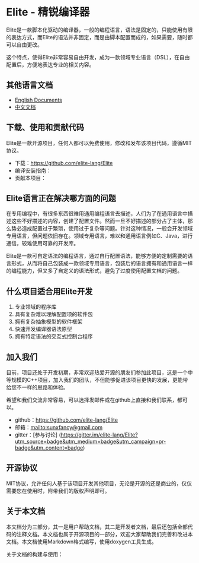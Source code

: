 Elite - 精锐编译器
===================

Elite是一款脚本化驱动的编译器，一般的编程语言，语法是固定的，只能使用有限的表达方式，而Elite的语法并非固定，而是由脚本配置而成的，如果需要，随时都可以自由更改。

这个特点，使得Elite非常容易自由开发，成为一款领域专业语言（DSL），在自由配置后，方便地表达专业的相关内容。

## 其他语言文档

- [English Documents](../index.html)
- [中文文档](#)

## 下载、使用和贡献代码

Elite是一款开源项目，任何人都可以免费使用，修改和发布该项目代码，遵循MIT协议。

- 下载：<https://github.com/elite-lang/Elite>
- 编译安装指南：
- 贡献本项目：

## Elite语言正在解决哪方面的问题

在专用编程中，有很多东西很难用通用编程语言去描述，人们为了在通用语言中描述这些不好描述的内容，创建了配置文件。然而一旦不好描述的部分占了主体，那么势必造成配置过于繁琐，使用过于复杂等问题。针对这种情况，一般会开发领域专用语言，但问题依旧存在。领域专用语言，难以和通用语言例如C、Java，进行通信，较难使用可靠的开发库。

Elite是一款可自定语法的编程语言，通过自行配置语法，能够方便的定制需要的语言形式，从而将自己包装成一款领域专用语言，包装后的语言拥有和通用语言一样的编程能力，但又多了自定义的语法形式，避免了过度使用配置文档的问题。

## 什么项目适合用Elite开发

1. 专业领域的程序库
2. 具有复杂难以理解配置项的软件包
3. 拥有复杂抽象模型的软件框架
4. 快速开发编译器语法原型
5. 拥有特定语法的交互式控制台程序


## 加入我们

目前，项目还处于开发初期，非常欢迎热爱开源的朋友们参加此项目，这是一个中等规模的C++项目，加入我们的团队，不但能够促进该项目更快的发展，更能带给您不一样的思路和体验。

希望和我们交流非常容易，可以选择发邮件或在github上直接和我们联系，都可以。

- github：<https://github.com/elite-lang/Elite>
- 邮箱：<mailto:sunxfancy@gmail.com>
- gitter：[参与讨论] (https://gitter.im/elite-lang/Elite?utm_source=badge&utm_medium=badge&utm_campaign=pr-badge&utm_content=badge)

## 开源协议

MIT协议，允许任何人基于该项目开发其他项目，无论是开源的还是商业的，仅仅需要您在使用时，附带我们的版权声明即可。

## 关于本文档

本文档分为三部分，其一是用户帮助文档，其二是开发者文档，最后还包括全部代码的注释文档。本文档也属于开源项目的一部分，欢迎大家帮助我们完善和改进本文档。本文档使用Markdown格式编写，使用doxygen工具生成。

关于文档的构建与使用：
